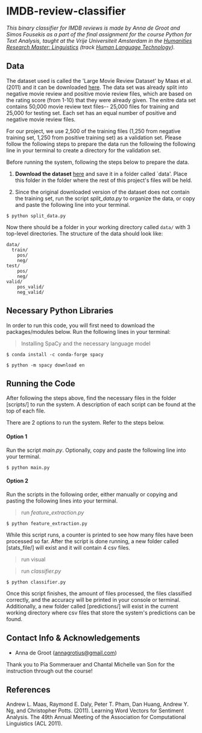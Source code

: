 # IMDB-review-classifier

*This binary classifier for IMDB reviews is made by Anna de Groot and Simos Fousekis as a 
part of the final assignment for the course Python for Text Analysis, taught at the Vrije 
Universiteit Amsterdam in the [Humanities Research Master: Linguistics](http://masters.vu.nl/en/programmes/linguistics-research/index.aspx) (track [Human Language Technology](http://www.cltl.nl/teaching/human-language-technology/)).*

## Data
The dataset used is called the 'Large Movie Review Dataset' by Maas et al. (2011) and it can be downloaded
[here](http://ai.stanford.edu/~amaas/data/sentiment/). The data set was already split into negative 
movie review and positive movie review files, which are based on the rating score (from 1-10) that they 
were already given. The enitre data set contains 50,000 movie review text files-- 25,000 files for training and 25,000 for testing set. Each set has an equal number of positive and negative movie review files.

For our project, we use 2,500 of the training files (1,250 from negative training set, 1,250 from positive
training set) as a validation set. Please follow the following steps to prepare the data run the following the following line in 
your terminal to create a directory for the validation set. 

Before running the system, following the steps below to prepare the data. 

1. **Download the dataset** [here](http://ai.stanford.edu/~amaas/data/sentiment/) and save it in a folder called `data'. 
Place this folder in the folder where the rest of this project's files will be held. 

2. Since the original downloaded version of the dataset does not contain the training set, run the 
script *split_data.py* to organize the data, or copy and paste the following line into your terminal.

```
$ python split_data.py
```

Now there should be a folder in your working directory called `data/` with 3 top-level directories. The structure of the 
data should look like:

```
data/
  train/
    pos/
    neg/
test/
    pos/
    neg/
valid/
    pos_valid/
    neg_valid/
```   

## Necessary Python Libraries

In order to run this code, you will first need to download the packages/modules below.
Run the following lines in your terminal:

> Installing SpaCy and the necessary language model

```
$ conda install -c conda-forge spacy
```

```
$ python -m spacy download en
```


## Running the Code

After following the steps above, find the necessary files in the folder [scripts/] to run the system. A description of each script 
can be found at the top of each file. 

There are 2 options to run the system. Refer to the steps below.

#### Option 1

Run the script *main.py*. Optionally, copy and paste the following line into your terminal.
```
$ python main.py
```

#### Option 2

Run the scripts in the following order, either manually or copying and pasting the following lines into your 
terminal.

> run *feature_extraction.py*
```
$ python feature_extraction.py
```
While this script runs, a counter is printed to see how many files have been processed so far. 
After the script is done running, a new folder called [stats_file/] will exist and it will contain 4 csv files.

> run visual

> run *classifier.py*
```
$ python classifier.py
```
Once this script finishes, the amount of files processed, the files classified correctly, and the accuracy will be printed in your console or terminal. Additionally, a new folder called [predictions/] will exist in the current working directory where csv files that store the system's predictions can be found. 


## Contact Info & Acknowledgements ##
* Anna de Groot (annagrotius@gmail.com)

Thank you to Pia Sommerauer and Chantal Michelle van Son for the instruction through out the course!

## References ##
Andrew L. Maas, Raymond E. Daly, Peter T. Pham, Dan Huang, Andrew Y. Ng, and Christopher Potts. (2011). Learning Word Vectors for Sentiment Analysis. The 49th Annual Meeting of the Association for Computational Linguistics (ACL 2011).
